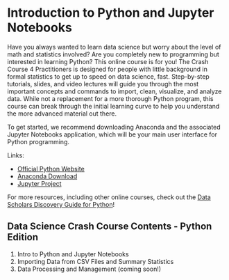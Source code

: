 # Introduction to Python and Jupyter Notebooks

Have you always wanted to learn data science but worry about the level of math and statistics involved? Are you completely new to programming but interested in learning Python? This online course is for you! The Crash Course 4 Practitioners is designed for people with little background in formal statistics to get up to speed on data science, fast. Step-by-step tutorials, slides, and video lectures will guide you through the most important concepts and commands to import, clean, visualize, and analyze data. While not a replacement for a more thorough Python program, this course can break through the initial learning curve to help you understand the more advanced material out there.

To get started, we recommend downloading Anaconda and the associated Jupyter Notebooks application, which will be your main user interface for Python programming.

Links:
- [Official Python Website](https://www.python.org/)
- [Anaconda Download](https://www.anaconda.com/download/)
- [Jupyter Project](https://jupyter.org/)

For more resources, including other online courses, check out the [Data Scholars Discovery Guide for Python](https://data-scholars-discovery.github.io/contents/python)!

## Data Science Crash Course Contents - Python Edition

1. Intro to Python and Jupyter Notebooks
2. Importing Data from CSV Files and Summary Statistics
3. Data Processing and Management (coming soon!)
